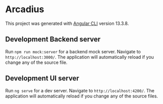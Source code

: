 # Arcadius

This project was generated with [Angular CLI](https://github.com/angular/angular-cli) version 13.3.8.

## Development Backend server

Run `npm run mock:server` for a backend mock server. Navigate to `http://localhost:3000/`. The application will automatically reload if you change any of the source file.

## Development UI server

Run `ng serve` for a dev server. Navigate to `http://localhost:4200/`. The application will automatically reload if you change any of the source files.


